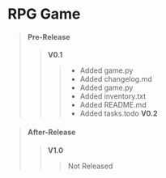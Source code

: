 # RPG Game

>#### Pre-Release
>>**V0.1**
>>> - Added game.py
>>> - Added changelog.md
>>> - Added game.py
>>> - Added inventory.txt
>>> - Added README.md
>>> - Added tasks.todo
>>**V0.2**

>#### After-Release
>>**V1.0**
>>>Not Released

